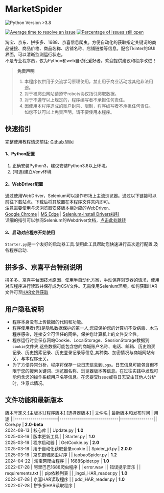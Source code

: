 # MarketSpider
![Python Version >3.8](https://img.shields.io/badge/Python-%3E3.8-blue)

[![Average time to resolve an issue](http://isitmaintained.com/badge/resolution/zhangjiancong/MarketSpider.svg)](http://isitmaintained.com/project/zhangjiancong/MarketSpider "Average time to resolve an issue")
[![Percentage of issues still open](http://isitmaintained.com/badge/open/zhangjiancong/MarketSpider.svg)](http://isitmaintained.com/project/zhangjiancong/MarketSpider "Percentage of issues still open")

淘宝、京东、拼多多、1688、京喜信息爬虫。方便自动化的获取指定关键词的商品链接、商品价格、商品名称、店铺名称、店铺链接等信息。配合Tkinter的GUI界面，可以清晰监测运行状态。  
不是专业程序员，仅为Python和web自动化爱好者，欢迎提供建议和程序改进！


> **免责声明**
> 1. 本程序仅供用于交流学习原理使用。禁止用于商业活动或其他非法用途。
> 2. 对于被爬虫网站请遵守robots协议指引爬取数据。
> 3. 对于不遵守以上规定的，程序编写者不承担任何责任。
> 4. 因使用本程序造成的账户封禁、限制，程序编写者不承担任何责任。  
> 如您不认可以上免责声明，请不要使用本程序。



## 快速指引
完整使用教程请您前往:
[Github Wiki](https://github.com/zhangjiancong/MarketSpider/wiki)
#### 1、Python配置

1. 正确安装Python3，建议安装Python3.8以上环境。
2. (可选)建立Venv环境

#### 2、WebDriver配置

通过使用WebDriver，Selenium可以操作市场上主流浏览器。通过以下链接可以前往下载站点。下载后将其放置在本程序文件夹内即可。  
注意需要使用与您浏览器安装版本相对应的WebDriver。  
[Google Chrome](https://chromedriver.chromium.org/downloads) |
[MS Edge](https://developer.microsoft.com/en-us/microsoft-edge/tools/webdriver/) |
[Selenium-Install Drivers指引](https://www.selenium.dev/documentation/webdriver/getting_started/install_drivers/)  
详细的指引可以参阅Selenium的Webdriver文档，[点击此处跳转](https://www.selenium.dev/documentation/webdriver/getting_started/install_drivers/)

#### 3、启动对应程序开始使用
`Starter.py`是一个友好的启动器工具.使用此工具帮助您快速进行首次运行配置,及各程序启动.

## 拼多多、京喜平台特别说明
拼多多、京喜平台因技术原因，使用半自动化方案，手动保存浏览器的请求，使用对应程序进行读取并保存成为CSV文件。无需使用Selenium环境。如何获取HAR文件可至[HAR文件获取](https://github.com/zhangjiancong/MarketSpider/wiki)

## 用户隐私说明
+ 程序本身没有上传数据的代码和功能。
+ 程序使用者(您)是隐私数据保护的第一人,您应保护您的计算机不受病毒、木马程序感染，连接安全可信任的网络，保护您计算机上的文件安全性。
+ 程序运行时会保存网站Cookie、LocalStorage、SessionStorage数据到`cookie`文件夹,这些数据可能包含您的商城账户名称、电话、邮箱、历史购买记录、历史搜索记录、历史登录记录等信息,其种类、加密情况与商城网站有关，与本程序无关。
+ 为了方便异常分析，程序将保存一些日志信息到`Logs`。日志信息可能包含但不限于您的搜索关键词、浏览器名称、浏览器版本等信息。在过往实践中发现可能包含您的操作系统用户名等信息。在您提交Issue或将日志交由其他人分析时，注意此情况。

## 文件功能和最新版本
版本号定义:[主版本].[程序版本].[选择器版本]
| 文件名                  | 最新版本和发布时间                    | 用途              |
|----------------------|------------------------------|-----------------|
| Core.py              | **2.0-beta** <br> 2024-08-13 | 核心库             |
| Update.py            | **1.0** <br> 2025-03-16      | 版本更新工具          |
| Starter.py            | **1.0** <br> 2025-03-16      | 程序启动器          |
| GetCookie.py         | **2.0** <br> 2025-03-18       | 用于自动化获取登录cookie |
| Spider_jd.py          | **2.0.0** <br> 2025-03-18       | 京东商城爬虫程序        |
| taobaoSpider.py      | **1.2** <br> 2024-04-22       | 淘宝网爬虫程序         |
| 1688Spider.py        | **1.0** <br> 2022-07-28       | 阿里巴巴1688爬虫程序    |
| error.wav            |                              | 错误提示音乐          |
| requirements.txt     |                              | pip依赖列表         |
| jingxi_HAR_reader.py | **1.0** <br> 2022-07-28       | 京喜HAR读取程序       |
| pdd_HAR_reader.py    | **1.0** <br> 2022-07-28       | 拼多多HAR读取程序      |